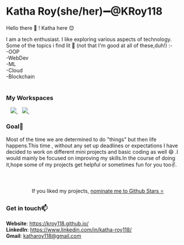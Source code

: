 # Katha Roy(she/her):heavy_minus_sign:@KRoy118

Hello there 👋 ! Katha here :blush:

I am a tech enthusiast. I like exploring various aspects of technology.</br>
Some of the topics i find lit 😬 (not that I'm good at all of these,duh!) :-</br>
-OOP</br>
-WebDev</br>
-ML</br>
-Cloud</br>
-Blockchain
</br></br> 
### My Workspaces
&nbsp;&nbsp;
<a href="https://www.hackerearth.com/@katha4">
    <img src="https://img.shields.io/badge/HackerEarth-%232C3454.svg?&style=for-the-badge&logo=HackerEarth&logoColor=Blue" />
  </a>&nbsp;&nbsp;
<a href="https://www.hackerrank.com/katharoy1181">
    <img src="https://img.shields.io/badge/-Hackerrank-2EC866?style=for-the-badge&logo=HackerRank&logoColor=white" />
  </a>&nbsp;&nbsp;


### Goal💪
Most of the time we are determined to do "things" but then life happens.This time , without any set up deadlines or expectations I have decided to work on different mini projects and basic coding as well :smile: .I would mainly be focused on improving my skills.In the course of doing it,hope some of my projects get helpful or sometimes fun for you too✌.</br></br></br>



<p align='center'>
  If you liked my projects, <a href='https://stars.github.com/nominate/'>nominate me to Github Stars ⭐</a>
</p>

### Get in touch:mailbox:

**Website**: https://kroy118.github.io/  </br>
**LinkedIn**: https://www.linkedin.com/in/katha-roy118/ </br>
**Gmail**: katharoy118@gmail.com
 
<!--&nbsp;&nbsp;
<a href="https://www.linkedin.com/in/alexandresanlim/">
    <img src="https://img.shields.io/badge/linkedin-%230077B5.svg?&style=for-the-badge&logo=linkedin&logoColor=white" />
  </a>&nbsp;&nbsp; 
-->
 
  


